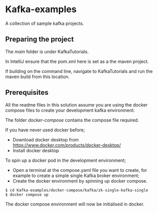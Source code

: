 # Kafka-examples
A collection of sample kafka projects.

## Preparing the project

The *main* folder is under KafkaTutorials.  

In IntelliJ ensure that the pom.xml here is set as a the maven project.

If building on the command line, navigate to KafkaTutorials and run the maven build from this location.
## Prerequisites

All the readme files in this solution assume you are using the docker compose files to create your development kafka environment.

The folder *docker-compose* contains the compose file required.

If you have never used docker before;

- Download docker desktop from https://www.docker.com/products/docker-desktop/
- Install docker desktop

To spin up a docker pod in the development environment;

- Open a terminal at the compose.yaml file you want to create, for example to create a simple single Kafka broker environment;
- Create the docker environment by spinning up docker compose.

```agsl
$ cd Kafka-examples/docker-compose/kafka/zk-single-kafka-single
$ docker compose up
```

The docker compose environment will now be initialised in docker.


